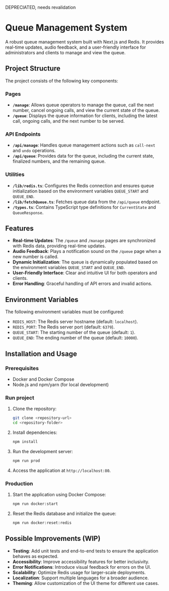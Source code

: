 DEPRECIATED, needs revalidation

# Queue Management System

A robust queue management system built with Next.js and Redis. It provides real-time updates, audio feedback, and a user-friendly interface for administrators and clients to manage and view the queue.

## Project Structure

The project consists of the following key components:

### Pages
- **`/manage`**: Allows queue operators to manage the queue, call the next number, cancel ongoing calls, and view the current state of the queue.
- **`/queue`**: Displays the queue information for clients, including the latest call, ongoing calls, and the next number to be served.

### API Endpoints
- **`/api/manage`**: Handles queue management actions such as `call-next` and `undo` operations.
- **`/api/queue`**: Provides data for the queue, including the current state, finalized numbers, and the remaining queue.

### Utilities
- **`/lib/redis.ts`**: Configures the Redis connection and ensures queue initialization based on the environment variables `QUEUE_START` and `QUEUE_END`.
- **`/lib/fetchQueue.ts`**: Fetches queue data from the `/api/queue` endpoint.
- **`/types.ts`**: Contains TypeScript type definitions for `CurrentState` and `QueueResponse`.

## Features

- **Real-time Updates**: The `/queue` and `/manage` pages are synchronized with Redis data, providing real-time updates.
- **Audio Feedback**: Plays a notification sound on the `/queue` page when a new number is called.
- **Dynamic Initialization**: The queue is dynamically populated based on the environment variables `QUEUE_START` and `QUEUE_END`.
- **User-Friendly Interface**: Clear and intuitive UI for both operators and clients.
- **Error Handling**: Graceful handling of API errors and invalid actions.

## Environment Variables

The following environment variables must be configured:
- `REDIS_HOST`: The Redis server hostname (default: `localhost`).
- `REDIS_PORT`: The Redis server port (default: `6379`).
- `QUEUE_START`: The starting number of the queue (default: `1`).
- `QUEUE_END`: The ending number of the queue (default: `10000`).

## Installation and Usage

### Prerequisites
- Docker and Docker Compose
- Node.js and npm/yarn (for local development)

### Run project
1. Clone the repository:
   ```bash
   git clone <repository-url>
   cd <repository-folder>
   ```
2. Install dependencies:
   ```bash
   npm install
   ```
3. Run the development server:
   ```bash
   npm run prod
   ```
4. Access the application at `http://localhost:80`.

### Production
1. Start the application using Docker Compose:
   ```bash
   npm run docker:start
   ```
2. Reset the Redis database and initialize the queue:
   ```bash
   npm run docker:reset:redis
   ```

## Possible Improvements (WIP)

- **Testing**: Add unit tests and end-to-end tests to ensure the application behaves as expected.
- **Accessibility**: Improve accessibility features for better inclusivity.
- **Error Notifications**: Introduce visual feedback for errors on the UI.
- **Scalability**: Optimize Redis usage for larger-scale deployments.
- **Localization**: Support multiple languages for a broader audience.
- **Theming**: Allow customization of the UI theme for different use cases.
